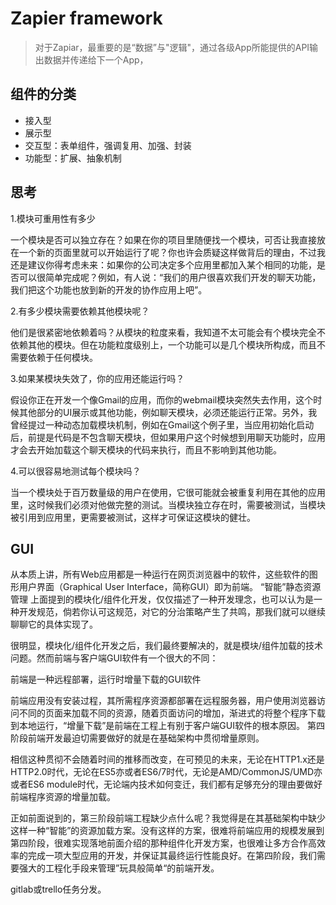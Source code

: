 # Zapier framework

> 对于Zapiar，最重要的是“数据”与"逻辑"，通过各级App所能提供的API输出数据并传递给下一个App，

## 组件的分类

* 接入型
* 展示型
* 交互型：表单组件，强调复用、加强、封装
* 功能型：扩展、抽象机制

## 思考

1.模块可重用性有多少



一个模块是否可以独立存在？如果在你的项目里随便找一个模块，可否让我直接放在一个新的页面里就可以开始运行了呢？你也许会质疑这样做背后的理由，不过我还是建议你得考虑未来：如果你的公司决定多个应用里都加入某个相同的功能，是否可以很简单完成呢？例如，有人说：“我们的用户很喜欢我们开发的聊天功能，我们把这个功能也放到新的开发的协作应用上吧”。



2.有多少模块需要依赖其他模块呢？



他们是很紧密地依赖着吗？从模块的粒度来看，我知道不太可能会有个模块完全不依赖其他的模块。但在功能粒度级别上，一个功能可以是几个模块所构成，而且不需要依赖于任何模块。



3.如果某模块失效了，你的应用还能运行吗？



假设你正在开发一个像Gmail的应用，而你的webmail模块突然失去作用，这个时候其他部分的UI展示或其他功能，例如聊天模块，必须还能运行正常。另外，我曾经提过一种动态加载模块机制，例如在Gmail这个例子里，当应用初始化启动后，前提是代码是不包含聊天模块，但如果用户这个时候想到用聊天功能时，应用才会去开始加载这个聊天模块的代码来执行，而且不影响到其他功能。



4.可以很容易地测试每个模块吗？



当一个模块处于百万数量级的用户在使用，它很可能就会被重复利用在其他的应用里，这时候我们必须对他做完整的测试。当模块独立存在时，需要被测试，当模块被引用到应用里，更需要被测试，这样才可保证这模块的健壮。


## GUI
从本质上讲，所有Web应用都是一种运行在网页浏览器中的软件，这些软件的图形用户界面（Graphical User Interface，简称GUI）即为前端。
“智能”静态资源管理
上面提到的模块化/组件化开发，仅仅描述了一种开发理念，也可以认为是一种开发规范，倘若你认可这规范，对它的分治策略产生了共鸣，那我们就可以继续聊聊它的具体实现了。

很明显，模块化/组件化开发之后，我们最终要解决的，就是模块/组件加载的技术问题。然而前端与客户端GUI软件有一个很大的不同：

前端是一种远程部署，运行时增量下载的GUI软件

前端应用没有安装过程，其所需程序资源都部署在远程服务器，用户使用浏览器访问不同的页面来加载不同的资源，随着页面访问的增加，渐进式的将整个程序下载到本地运行，“增量下载”是前端在工程上有别于客户端GUI软件的根本原因。
第四阶段前端开发最迫切需要做好的就是在基础架构中贯彻增量原则。

相信这种贯彻不会随着时间的推移而改变，在可预见的未来，无论在HTTP1.x还是HTTP2.0时代，无论在ES5亦或者ES6/7时代，无论是AMD/CommonJS/UMD亦或者ES6 module时代，无论端内技术如何变迁，我们都有足够充分的理由要做好前端程序资源的增量加载。

正如前面说到的，第三阶段前端工程缺少点什么呢？我觉得是在其基础架构中缺少这样一种“智能”的资源加载方案。没有这样的方案，很难将前端应用的规模发展到第四阶段，很难实现落地前面介绍的那种组件化开发方案，也很难让多方合作高效率的完成一项大型应用的开发，并保证其最终运行性能良好。在第四阶段，我们需要强大的工程化手段来管理”玩具般简单“的前端开发。


gitlab或trello任务分发。